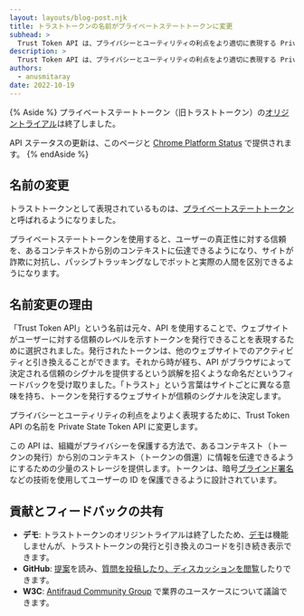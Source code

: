 ```yaml
---
layout: layouts/blog-post.njk
title: トラストトークンの名前がプライベートステートトークンに変更
subhead: >
  Trust Token API は、プライバシーとユーティリティの利点をより適切に表現する Private State Token API に名前が変更されます。
description: >
  Trust Token API は、プライバシーとユーティリティの利点をより適切に表現する Private State Token API に名前が変更されます。
authors:
  - anusmitaray
date: 2022-10-19
---
```


{% Aside %} プライベートステートトークン（旧トラストトークン）の[オリジントライアル](/origintrials/#/view_trial/2479231594867458049)は終了しました。

API ステータスの更新は、このページと [Chrome Platform Status](https://www.chromestatus.com/feature/5078049450098688) で提供されます。 {% endAside %}

## 名前の変更

トラストトークンとして表現されているものは、[プライベートステートトークン](/docs/privacy-sandbox/trust-tokens/)と呼ばれるようになりました。

プライベートステートトークンを使用すると、ユーザーの真正性に対する信頼を、あるコンテキストから別のコンテキストに伝達できるようになり、サイトが詐欺に対抗し、パッシブトラッキングなしでボットと実際の人間を区別できるようになります。

## 名前変更の理由

「Trust Token API」という名前は元々、API を使用することで、ウェブサイトがユーザーに対する信頼のレベルを示すトークンを発行できることを表現するために選択されました。発行されたトークンは、他のウェブサイトでのアクティビティと引き換えることができます。それから時が経ち、API がブラウザによって決定される信頼のシグナルを提供するという誤解を招くような命名だというフィードバックを受け取りました。「トラスト」という言葉はサイトごとに異なる意味を持ち、トークンを発行するウェブサイトが信頼のシグナルを決定します。

プライバシーとユーティリティの利点をよりよく表現するために、Trust Token API の名前を Private State Token API に変更します。

この API は、組織がプライバシーを保護する方法で、あるコンテキスト（トークンの発行）から別のコンテキスト（トークンの償還）に情報を伝達できるようにするための少量のストレージを提供します。トークンは、暗号[ブラインド署名](https://en.wikipedia.org/wiki/Blind_signature)などの技術を使用してユーザーの ID を保護できるように設計されています。

## 貢献とフィードバックの共有

- **デモ**: トラストトークンのオリジントライアルは終了したため、[デモ](https://trust-token-demo.glitch.me/)は機能しませんが、トラストトークンの発行と引き換えのコードを引き続き表示できます。
- **GitHub**: [提案](https://github.com/WICG/trust-token-api)を読み、[質問を投稿したり、ディスカッションを閲覧](https://github.com/WICG/trust-token-api/issues)したりできます。
- **W3C**: [Antifraud Community Group](https://www.w3.org/community/antifraud/) で業界のユースケースについて議論できます。
